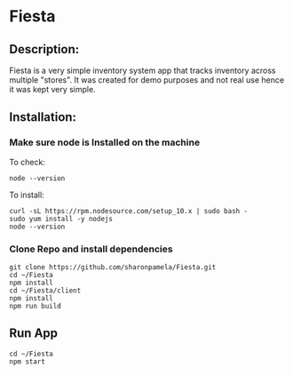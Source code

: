 # Fiesta 

## Description: 
Fiesta is a very simple inventory system app that tracks inventory across multiple "stores". It was created for demo purposes and not real use hence it was kept very simple. 

## Installation: 

### Make sure node is Installed on the machine
To check:
```
node --version
```
To install:
```
curl -sL https://rpm.nodesource.com/setup_10.x | sudo bash -
sudo yum install -y nodejs
node --version
```

### Clone Repo and install dependencies
```
git clone https://github.com/sharonpamela/Fiesta.git
cd ~/Fiesta
npm install
cd ~/Fiesta/client
npm install
npm run build
```

## Run App
```
cd ~/Fiesta
npm start
```
